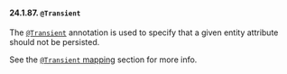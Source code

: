 #### 24.1.87. `@Transient`

<div class="paragraph">

The [`@Transient`](http://docs.oracle.com/javaee/7/api/javax/persistence/Transient.html) annotation is used to specify that a given entity attribute should not be persisted.

</div>
<div class="paragraph">

See the [`@Transient` mapping](#events-jpa-callbacks-example) section for more info.

</div>
</div>
<div class="sect3">

